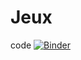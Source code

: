 # Jeux
code
[![Binder](https://mybinder.org/badge_logo.svg)](https://mybinder.org/v2/gh/Ibtissem191/Jeux/main?filepath=Untitled%20(4).ipynb)
